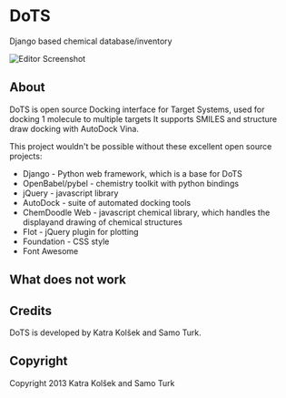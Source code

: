 DoTS
============

Django based chemical database/inventory

![Editor Screenshot](https://raw.github.com/samoturk/DoTS/master/screenshot_search.png)

## About

DoTS is open source Docking interface for Target Systems, used for docking 1 molecule to multiple targets
It supports SMILES and structure draw docking with AutoDock Vina.

This project wouldn't be possible without these excellent open source projects:
* Django - Python web framework, which is a base for DoTS
* OpenBabel/pybel - chemistry toolkit with python bindings
* jQuery - javascript library
* AutoDock - suite of automated docking tools
* ChemDoodle Web - javascript chemical library, which handles the displayand drawing of chemical structures
* Flot - jQuery plugin for plotting
* Foundation - CSS style
* Font Awesome


## What does not work


## Credits

DoTS is developed by Katra Kolšek and Samo Turk.

## Copyright

Copyright 2013 Katra Kolšek and Samo Turk

